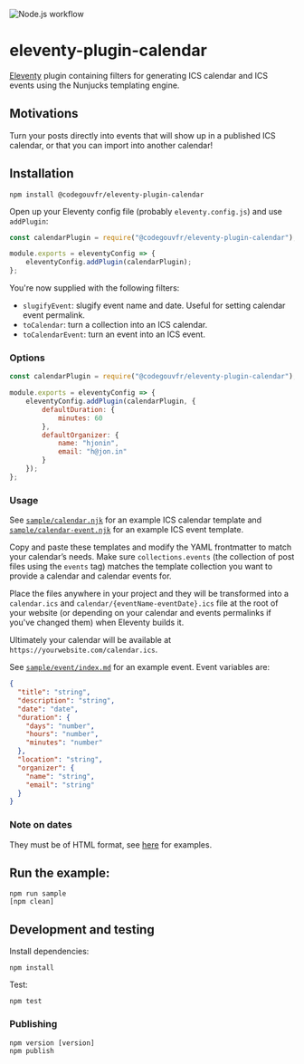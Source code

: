 ![Node.js workflow](https://github.com/codegouvfr/eleventy-plugin-calendar/actions/workflows/node.js.yml/badge.svg)

# eleventy-plugin-calendar

[Eleventy](https://www.11ty.dev/) plugin containing filters for generating ICS calendar and ICS events using the Nunjucks templating engine.

## Motivations

Turn your posts directly into events that will show up in a published ICS calendar, or that you can import into another calendar!

## Installation

```
npm install @codegouvfr/eleventy-plugin-calendar 
```

Open up your Eleventy config file (probably `eleventy.config.js`) and use `addPlugin`:
```js
const calendarPlugin = require("@codegouvfr/eleventy-plugin-calendar");

module.exports = eleventyConfig => {
    eleventyConfig.addPlugin(calendarPlugin);
};
```

You're now supplied with the following filters:
- `slugifyEvent`: slugify event name and date. Useful for setting calendar event permalink.
- `toCalendar`: turn a collection into an ICS calendar.
- `toCalendarEvent`: turn an event into an ICS event.

### Options

```js
const calendarPlugin = require("@codegouvfr/eleventy-plugin-calendar");

module.exports = eleventyConfig => {
    eleventyConfig.addPlugin(calendarPlugin, {
        defaultDuration: {
            minutes: 60
        },
        defaultOrganizer: {
            name: "hjonin",
            email: "h@jon.in"
        }
    });
};
```

### Usage

See [`sample/calendar.njk`](sample/calendar.njk) for an example ICS calendar template and [`sample/calendar-event.njk`](sample/calendar-event.njk) for an example ICS event template.

Copy and paste these templates and modify the YAML frontmatter to match your calendar’s needs. Make sure `collections.events` (the collection of post files using the `events` tag) matches the template collection you want to provide a calendar and calendar events for.

Place the files anywhere in your project and they will be transformed into a `calendar.ics` and `calendar/{eventName-eventDate}.ics` file at the root of your website (or depending on your calendar and events permalinks if you've changed them) when Eleventy builds it.

Ultimately your calendar will be available at `https://yourwebsite.com/calendar.ics`.

See [`sample/event/index.md`](sample/event/index.md) for an example event. Event variables are:
```json
{
  "title": "string",
  "description": "string",
  "date": "date",
  "duration": {
    "days": "number",
    "hours": "number",
    "minutes": "number"
  },
  "location": "string",
  "organizer": {
    "name": "string",
    "email": "string"
  }
}
```

### Note on dates

They must be of HTML format, see [here](https://developer.mozilla.org/en-US/docs/Web/HTML/Date_and_time_formats#examples) for examples.

## Run the example:
```
npm run sample
[npm clean]
```

## Development and testing

Install dependencies:
```
npm install
```

Test:
```
npm test
```

### Publishing

```
npm version [version]
npm publish
```
